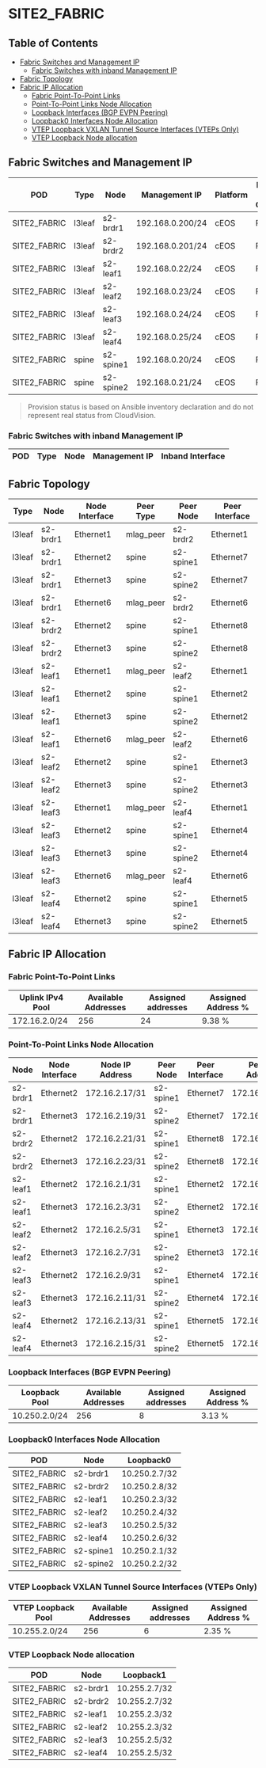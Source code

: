 # SITE2_FABRIC

## Table of Contents

- [Fabric Switches and Management IP](#fabric-switches-and-management-ip)
  - [Fabric Switches with inband Management IP](#fabric-switches-with-inband-management-ip)
- [Fabric Topology](#fabric-topology)
- [Fabric IP Allocation](#fabric-ip-allocation)
  - [Fabric Point-To-Point Links](#fabric-point-to-point-links)
  - [Point-To-Point Links Node Allocation](#point-to-point-links-node-allocation)
  - [Loopback Interfaces (BGP EVPN Peering)](#loopback-interfaces-bgp-evpn-peering)
  - [Loopback0 Interfaces Node Allocation](#loopback0-interfaces-node-allocation)
  - [VTEP Loopback VXLAN Tunnel Source Interfaces (VTEPs Only)](#vtep-loopback-vxlan-tunnel-source-interfaces-vteps-only)
  - [VTEP Loopback Node allocation](#vtep-loopback-node-allocation)

## Fabric Switches and Management IP

| POD | Type | Node | Management IP | Platform | Provisioned in CloudVision | Serial Number |
| --- | ---- | ---- | ------------- | -------- | -------------------------- | ------------- |
| SITE2_FABRIC | l3leaf | s2-brdr1 | 192.168.0.200/24 | cEOS | Provisioned | - |
| SITE2_FABRIC | l3leaf | s2-brdr2 | 192.168.0.201/24 | cEOS | Provisioned | - |
| SITE2_FABRIC | l3leaf | s2-leaf1 | 192.168.0.22/24 | cEOS | Provisioned | - |
| SITE2_FABRIC | l3leaf | s2-leaf2 | 192.168.0.23/24 | cEOS | Provisioned | - |
| SITE2_FABRIC | l3leaf | s2-leaf3 | 192.168.0.24/24 | cEOS | Provisioned | - |
| SITE2_FABRIC | l3leaf | s2-leaf4 | 192.168.0.25/24 | cEOS | Provisioned | - |
| SITE2_FABRIC | spine | s2-spine1 | 192.168.0.20/24 | cEOS | Provisioned | - |
| SITE2_FABRIC | spine | s2-spine2 | 192.168.0.21/24 | cEOS | Provisioned | - |

> Provision status is based on Ansible inventory declaration and do not represent real status from CloudVision.

### Fabric Switches with inband Management IP

| POD | Type | Node | Management IP | Inband Interface |
| --- | ---- | ---- | ------------- | ---------------- |

## Fabric Topology

| Type | Node | Node Interface | Peer Type | Peer Node | Peer Interface |
| ---- | ---- | -------------- | --------- | ----------| -------------- |
| l3leaf | s2-brdr1 | Ethernet1 | mlag_peer | s2-brdr2 | Ethernet1 |
| l3leaf | s2-brdr1 | Ethernet2 | spine | s2-spine1 | Ethernet7 |
| l3leaf | s2-brdr1 | Ethernet3 | spine | s2-spine2 | Ethernet7 |
| l3leaf | s2-brdr1 | Ethernet6 | mlag_peer | s2-brdr2 | Ethernet6 |
| l3leaf | s2-brdr2 | Ethernet2 | spine | s2-spine1 | Ethernet8 |
| l3leaf | s2-brdr2 | Ethernet3 | spine | s2-spine2 | Ethernet8 |
| l3leaf | s2-leaf1 | Ethernet1 | mlag_peer | s2-leaf2 | Ethernet1 |
| l3leaf | s2-leaf1 | Ethernet2 | spine | s2-spine1 | Ethernet2 |
| l3leaf | s2-leaf1 | Ethernet3 | spine | s2-spine2 | Ethernet2 |
| l3leaf | s2-leaf1 | Ethernet6 | mlag_peer | s2-leaf2 | Ethernet6 |
| l3leaf | s2-leaf2 | Ethernet2 | spine | s2-spine1 | Ethernet3 |
| l3leaf | s2-leaf2 | Ethernet3 | spine | s2-spine2 | Ethernet3 |
| l3leaf | s2-leaf3 | Ethernet1 | mlag_peer | s2-leaf4 | Ethernet1 |
| l3leaf | s2-leaf3 | Ethernet2 | spine | s2-spine1 | Ethernet4 |
| l3leaf | s2-leaf3 | Ethernet3 | spine | s2-spine2 | Ethernet4 |
| l3leaf | s2-leaf3 | Ethernet6 | mlag_peer | s2-leaf4 | Ethernet6 |
| l3leaf | s2-leaf4 | Ethernet2 | spine | s2-spine1 | Ethernet5 |
| l3leaf | s2-leaf4 | Ethernet3 | spine | s2-spine2 | Ethernet5 |

## Fabric IP Allocation

### Fabric Point-To-Point Links

| Uplink IPv4 Pool | Available Addresses | Assigned addresses | Assigned Address % |
| ---------------- | ------------------- | ------------------ | ------------------ |
| 172.16.2.0/24 | 256 | 24 | 9.38 % |

### Point-To-Point Links Node Allocation

| Node | Node Interface | Node IP Address | Peer Node | Peer Interface | Peer IP Address |
| ---- | -------------- | --------------- | --------- | -------------- | --------------- |
| s2-brdr1 | Ethernet2 | 172.16.2.17/31 | s2-spine1 | Ethernet7 | 172.16.2.16/31 |
| s2-brdr1 | Ethernet3 | 172.16.2.19/31 | s2-spine2 | Ethernet7 | 172.16.2.18/31 |
| s2-brdr2 | Ethernet2 | 172.16.2.21/31 | s2-spine1 | Ethernet8 | 172.16.2.20/31 |
| s2-brdr2 | Ethernet3 | 172.16.2.23/31 | s2-spine2 | Ethernet8 | 172.16.2.22/31 |
| s2-leaf1 | Ethernet2 | 172.16.2.1/31 | s2-spine1 | Ethernet2 | 172.16.2.0/31 |
| s2-leaf1 | Ethernet3 | 172.16.2.3/31 | s2-spine2 | Ethernet2 | 172.16.2.2/31 |
| s2-leaf2 | Ethernet2 | 172.16.2.5/31 | s2-spine1 | Ethernet3 | 172.16.2.4/31 |
| s2-leaf2 | Ethernet3 | 172.16.2.7/31 | s2-spine2 | Ethernet3 | 172.16.2.6/31 |
| s2-leaf3 | Ethernet2 | 172.16.2.9/31 | s2-spine1 | Ethernet4 | 172.16.2.8/31 |
| s2-leaf3 | Ethernet3 | 172.16.2.11/31 | s2-spine2 | Ethernet4 | 172.16.2.10/31 |
| s2-leaf4 | Ethernet2 | 172.16.2.13/31 | s2-spine1 | Ethernet5 | 172.16.2.12/31 |
| s2-leaf4 | Ethernet3 | 172.16.2.15/31 | s2-spine2 | Ethernet5 | 172.16.2.14/31 |

### Loopback Interfaces (BGP EVPN Peering)

| Loopback Pool | Available Addresses | Assigned addresses | Assigned Address % |
| ------------- | ------------------- | ------------------ | ------------------ |
| 10.250.2.0/24 | 256 | 8 | 3.13 % |

### Loopback0 Interfaces Node Allocation

| POD | Node | Loopback0 |
| --- | ---- | --------- |
| SITE2_FABRIC | s2-brdr1 | 10.250.2.7/32 |
| SITE2_FABRIC | s2-brdr2 | 10.250.2.8/32 |
| SITE2_FABRIC | s2-leaf1 | 10.250.2.3/32 |
| SITE2_FABRIC | s2-leaf2 | 10.250.2.4/32 |
| SITE2_FABRIC | s2-leaf3 | 10.250.2.5/32 |
| SITE2_FABRIC | s2-leaf4 | 10.250.2.6/32 |
| SITE2_FABRIC | s2-spine1 | 10.250.2.1/32 |
| SITE2_FABRIC | s2-spine2 | 10.250.2.2/32 |

### VTEP Loopback VXLAN Tunnel Source Interfaces (VTEPs Only)

| VTEP Loopback Pool | Available Addresses | Assigned addresses | Assigned Address % |
| --------------------- | ------------------- | ------------------ | ------------------ |
| 10.255.2.0/24 | 256 | 6 | 2.35 % |

### VTEP Loopback Node allocation

| POD | Node | Loopback1 |
| --- | ---- | --------- |
| SITE2_FABRIC | s2-brdr1 | 10.255.2.7/32 |
| SITE2_FABRIC | s2-brdr2 | 10.255.2.7/32 |
| SITE2_FABRIC | s2-leaf1 | 10.255.2.3/32 |
| SITE2_FABRIC | s2-leaf2 | 10.255.2.3/32 |
| SITE2_FABRIC | s2-leaf3 | 10.255.2.5/32 |
| SITE2_FABRIC | s2-leaf4 | 10.255.2.5/32 |
